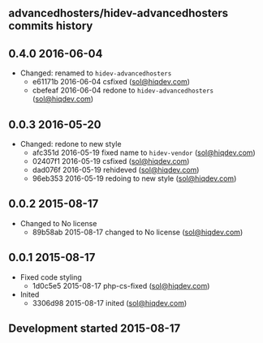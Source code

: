 advancedhosters/hidev-advancedhosters commits history
-----------------------------------------------------

## 0.4.0 2016-06-04

- Changed: renamed to `hidev-advancedhosters`
    - e61171b 2016-06-04 csfixed (sol@hiqdev.com)
    - cbefeaf 2016-06-04 redone to `hidev-advancedhosters` (sol@hiqdev.com)

## 0.0.3 2016-05-20

- Changed: redone to new style
    - afc351d 2016-05-19 fixed name to `hidev-vendor` (sol@hiqdev.com)
    - 02407f1 2016-05-19 csfixed (sol@hiqdev.com)
    - dad076f 2016-05-19 rehideved (sol@hiqdev.com)
    - 96eb353 2016-05-19 redoing to new style (sol@hiqdev.com)

## 0.0.2 2015-08-17

- Changed to No license
    - 89b58ab 2015-08-17 changed to No license (sol@hiqdev.com)

## 0.0.1 2015-08-17

- Fixed code styling
    - 1d0c5e5 2015-08-17 php-cs-fixed (sol@hiqdev.com)
- Inited
    - 3306d98 2015-08-17 inited (sol@hiqdev.com)

## Development started 2015-08-17

